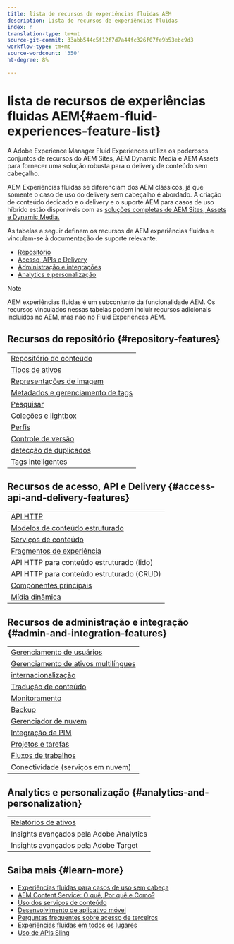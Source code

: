 ```yaml
---
title: lista de recursos de experiências fluidas AEM
description: Lista de recursos de experiências fluidas
index: n
translation-type: tm+mt
source-git-commit: 33abb544c5f12f7d7a44fc326f07fe9b53ebc9d3
workflow-type: tm+mt
source-wordcount: '350'
ht-degree: 8%

---
```



# lista de recursos de experiências fluidas AEM{#aem-fluid-experiences-feature-list}

A Adobe Experience Manager Fluid Experiences utiliza os poderosos conjuntos de recursos do AEM Sites, AEM Dynamic Media e AEM Assets para fornecer uma solução robusta para o delivery de conteúdo sem cabeçalho.

AEM Experiências fluidas se diferenciam dos AEM clássicos, já que somente o caso de uso do delivery sem cabeçalho é abordado. A criação de conteúdo dedicado e o delivery e o suporte AEM para casos de uso híbrido estão disponíveis com as [soluções completas de AEM Sites, Assets e Dynamic Media.](https://docs.adobe.com/content/help/en/experience-manager-65/user-guide/home.html)

As tabelas a seguir definem os recursos de AEM experiências fluidas e vinculam-se à documentação de suporte relevante.

* [Repositório](#repository-features)
* [Acesso, APIs e Delivery](#access-api-and-delivery-features)
* [Administração e integrações](#admin-and-integration-features)
* [Analytics e personalização](#analytics-and-personalization)

>[!NOTE]
>
>AEM experiências fluidas é um subconjunto da funcionalidade AEM. Os recursos vinculados nessas tabelas podem incluir recursos adicionais incluídos no AEM, mas não no Fluid Experiences AEM.

## Recursos do repositório {#repository-features}

|  |
|---|
| [Repositório de conteúdo](/help/assets/manage-assets.md) |
| [Tipos de ativos](/help/assets/assets-formats.md) |
| [Representações de imagem](/help/assets/image-presets.md) |
| [Metadados e gerenciamento de tags](/help/assets/metadata.md) |
| [Pesquisar](/help/assets/manage-assets.md) |
| [](/help/assets/manage-assets.md) Coleções e  [lightbox](/help/assets/light-box.md) |
| [Perfis](/help/assets/processing-profiles.md) |
| [Controle de versão](/help/assets/manage-assets.md) |
| [detecção de duplicados](/help/assets/duplicate-detection.md) |
| [Tags inteligentes](/help/assets/enhanced-smart-tags.md) |

## Recursos de acesso, API e Delivery {#access-api-and-delivery-features}

|  |
|---|
| [API HTTP](/help/assets/mac-api-assets.md) |
| [Modelos de conteúdo estruturado](/help/assets/content-fragments/content-fragments.md) |
| [Serviços de conteúdo](https://helpx.adobe.com/experience-manager/kt/sites/using/content-services-tutorial-use.html) |
| [Fragmentos de experiência](/help/sites-authoring/experience-fragments.md) |
| API HTTP para conteúdo estruturado (lido) |
| API HTTP para conteúdo estruturado (CRUD) |
| [Componentes principais](https://docs.adobe.com/content/help/pt-BR/experience-manager-core-components/using/introduction.html) |
| [Mídia dinâmica](/help/assets/dynamic-media.md) |

## Recursos de administração e integração {#admin-and-integration-features}

|  |
|---|
| [Gerenciamento de usuários](/help/sites-administering/user-group-ac-admin.md) |
| [Gerenciamento de ativos multilíngues](/help/assets/multilingual-assets.md) |
| [internacionalização](/help/sites-developing/i18n.md) |
| [Tradução de conteúdo](/help/sites-administering/translation.md) |
| [Monitoramento](/help/sites-deploying/monitoring-and-maintaining.md) |
| [Backup](/help/sites-administering/backup-and-restore.md) |
| [Gerenciador de nuvem](https://docs.adobe.com/content/help/pt-BR/experience-manager-cloud-manager/using/introduction-to-cloud-manager.html) |
| [Integração de PIM](/help/sites-authoring/managing-product-information.md) |
| [Projetos e tarefas](/help/sites-authoring/projects.md) |
| [Fluxos de trabalhos](/help/sites-administering/workflows-starting.md) |
| Conectividade (serviços em nuvem) |

## Analytics e personalização {#analytics-and-personalization}

|  |
|---|
| [Relatórios de ativos](/help/assets/asset-reports.md) |
| Insights avançados pela Adobe Analytics |
| Insights avançados pela Adobe Target |

## Saiba mais {#learn-more}

* [Experiências fluidas para casos de uso sem cabeça](https://helpx.adobe.com/experience-manager/kt/eseminars/gems/aem-headless-usecases.html)
* [AEM Content Service: O quê, Por quê e Como?](https://helpx.adobe.com/experience-manager/kt/eseminars/ask-the-expert/aem-content-services.html)
* [Uso dos serviços de conteúdo](https://helpx.adobe.com/experience-manager/kt/sites/using/structured-fragments-content-services-feature-video-use.html)
* [Desenvolvimento de aplicativo móvel](https://docs.adobe.com/content/help/en/experience-manager-64/mobile/developing/developing-content-services.html)
* [Perguntas frequentes sobre acesso de terceiros](https://helpx.adobe.com/experience-manager/kt/sites/using/content-services-tutorial-use/part7.html)
* [Experiências fluidas em todos os lugares](https://helpx.adobe.com/experience-manager/using/using-sling-apis.html)
* [Uso de APIs Sling](https://helpx.adobe.com/experience-manager/using/using-sling-apis.html)

